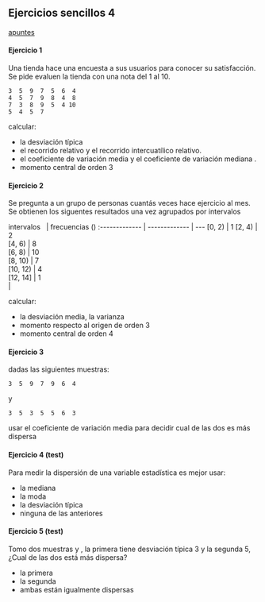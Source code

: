 ## Ejercicios sencillos 4

[apuntes](https://drive.google.com/open?id=13bNDS6c3sN3wVr0YrYo2i_Sy7xHwCHhu)

#### Ejercicio 1
Una tienda hace una encuesta a sus usuarios para conocer su satisfacción. Se pide evaluen la tienda con una nota del 1 al 10.
```
3  5  9  7  5  6  4
4  5  7  9  8  4  8
7  3  8  9  5  4 10
5  4  5  7
```


calcular:
- la desviación típica
- el recorrido relativo y el recorrido intercuatílico relativo.
- el coeficiente de variación media y el coeficiente de variación mediana .
- momento central de orden 3



#### Ejercicio 2
Se pregunta a un grupo de personas cuantás veces hace ejercicio al mes. Se obtienen los siguentes resultados una vez agrupados por intervalos

intervalos &nbsp;&nbsp;| frecuencias (<span v-katex="'n_i'"></span>) 
:------------- | ------------- | ---
[0, 2) | 1 
[2, 4) | 2       
[4, 6) | 8      
[6, 8) | 10       
[8, 10) | 7       
[10, 12) | 4        
[12, 14] | 1       
|

calcular:
- la desviación media, la varianza
- momento respecto al origen de orden 3
- momento central de orden 4


#### Ejercicio 3
dadas las siguientes muestras:
```
3  5  9  7  9  6  4
```

y

```
3  5  3  5  5  6  3
```

usar el coeficiente de variación media para decidir cual de las dos es más dispersa

#### Ejercicio 4 (test)
Para medir la dispersión de una variable estadística es mejor usar:
- la mediana
- la moda
- la desviación típica
- ninguna de las anteriores

#### Ejercicio 5 (test)
Tomo dos muestras <span v-katex="'(x_i)'"></span> y <span v-katex="'(y_i)'"></span>, la primera tiene desviación típica 3 y la 
segunda 5, ¿Cual de las dos está más dispersa?
- la primera <span v-katex="'(x_i)'"></span>
- la segunda  <span v-katex="'(y_i)'"></span>
- ambas están igualmente dispersas




<!--
id: ejercicios_estadistica_20191017
tags: estadistica, teaching, ejercicios, hidden
title: Ejercicios sencillos 2019-10-17
date: 17/10/2019
-->

<!--
 x <- c(3,  5,  9,  7,  5,  6,  4,  4,  5,  7,  9,  8,  4,  8,  7,  3,  8,  9,  5,  4, 10,  5,  4,  5,  7)
> table(binnedSamples)
binnedSamples
  (1,5]  (5,10] (10,15] (15,20] (20,25] (25,30] 
      9      12       2       0       0       0 
> summary(x)
   Min. 1st Qu.  Median    Mean 3rd Qu.    Max. 
   3.00    4.00    5.00    6.04    8.00   10.00 
> x = rnorm(n=26, m=7, sd=3)
> x <- round(abs(x), digits=0)
> x
 [1]  5 10  8  4  5  8 10  2 10 11 12  9  1  7  8  7  9  9  7  8 11  8  8 11  2  6
> x <- c(3,  5,  9,  7,  5,  6,  4,  4,  5,  7,  9,  8,  4,  8,  7,  3,  8,  9,  5,  4, 10,  5,  4,  5,  7)
> median(x)
[1] 5
> sd(x)
[1] 2.071232
> 7/6.04
[1] 1.15894
> 4/5
[1] 0.8





octave:1> x = [1,2,8,10,7,4,1]
x =

    1    2    8   10    7    4    1

octave:2> n=x
n =

    1    2    8   10    7    4    1

octave:3> n
n =

    1    2    8   10    7    4    1

octave:4> x = [1,3,5,7,9,11,13]
x =

    1    3    5    7    9   11   13

octave:5> x*n'
ans =  237
octave:6> x*diag(n)
ans =

    1    6   40   70   63   44   13

octave:7> 5/7
ans =  0.71429
octave:8> 5/7
ans =  0.71429
octave:9> ans * 10
ans =  7.1429
octave:10> n
n =

    1    2    8   10    7    4    1

octave:11> x*diag(n)
ans =

    1    6   40   70   63   44   13

octave:12> n*diag(1,1,1,1,1)
error: Invalid call to diag.  Correct usage is:

 -- M = diag (V)
 -- M = diag (V, K)
 -- M = diag (V, M, N)
 -- V = diag (M)
 -- V = diag (M, K)

Additional help for built-in functions and operators is
available in the online version of the manual.  Use the command
'doc <topic>' to search the manual index.

Help and information about Octave is also available on the WWW
at https://www.octave.org and via the help@octave.org
mailing list.
octave:12> n
n =

    1    2    8   10    7    4    1

octave:13> n*diag(1,1,1,1,1,1)
error: Invalid call to diag.  Correct usage is:

 -- M = diag (V)
 -- M = diag (V, K)
 -- M = diag (V, M, N)
 -- V = diag (M)
 -- V = diag (M, K)

Additional help for built-in functions and operators is
available in the online version of the manual.  Use the command
'doc <topic>' to search the manual index.

Help and information about Octave is also available on the WWW
at https://www.octave.org and via the help@octave.org
mailing list.
octave:13> n*diag([1,1,1,1,1,1])
error: operator *: nonconformant arguments (op1 is 1x7, op2 is 6x6)
octave:13> n*diag([1,1,1,1,1,1,1])
ans =

    1    2    8   10    7    4    1

octave:14> n
n =

    1    2    8   10    7    4    1

octave:15> one = [1,1,1,1,1,1,1]
one =

   1   1   1   1   1   1   1

octave:16> n*one'
ans =  33
octave:17> x*n/33
error: operator *: nonconformant arguments (op1 is 1x7, op2 is 1x7)
octave:17> x*n'/33
ans =  7.1818
octave:18> med = ans
med =  7.1818
octave:19> mean = med
mean =  7.1818
octave:20> x - mean
ans =

  -6.18182  -4.18182  -2.18182  -0.18182   1.81818   3.81818   5.81818

octave:21> abs(x-mean)
ans =

   6.18182   4.18182   2.18182   0.18182   1.81818   3.81818   5.81818

octave:22> abs(x-mean)*diag(n)
ans =

    6.1818    8.3636   17.4545    1.8182   12.7273   15.2727    5.8182

octave:23> d = abs(x-mean)*diag(n)
d =

    6.1818    8.3636   17.4545    1.8182   12.7273   15.2727    5.8182

octave:24> d*one'
ans =  67.636
octave:25> /33
parse error:

  syntax error

>>> /33
    ^

octave:25> d*one'/33
ans =  2.0496
octave:26> x
x =

    1    3    5    7    9   11   13

octave:27> x.*x
ans =

     1     9    25    49    81   121   169

octave:28> x2 =ans
x2 =

     1     9    25    49    81   121   169

octave:29> x.*x.*x
ans =

      1     27    125    343    729   1331   2197

octave:30> x3=ans
x3 =

      1     27    125    343    729   1331   2197

octave:31> x3*n'
ans =  17109
octave:32> ans/33
ans =  518.45
octave:33> x.*x.*x.*x
ans =

       1      81     625    2401    6561   14641   28561

octave:34> x4 = ans
x4 =

       1      81     625    2401    6561   14641   28561

octave:35> x4*n'/33
ans =  4915.9
octave:36> 
-->
